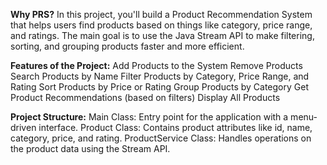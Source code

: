 **Why PRS?**
In this project, you'll build a Product Recommendation System that helps users find products based on things like category, price range, and ratings. The main goal is to use the Java Stream API to make filtering, sorting, and grouping products faster and more efficient.

**Features of the Project:**
    Add Products to the System
    Remove Products
    Search Products by Name
    Filter Products by Category, Price Range, and Rating
    Sort Products by Price or Rating
    Group Products by Category
    Get Product Recommendations (based on filters)
    Display All Products

**Project Structure:**
    Main Class: Entry point for the application with a menu-driven interface.
    Product Class: Contains product attributes like id, name, category, price, and rating.
    ProductService Class: Handles operations on the product data using the Stream API.
